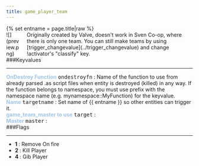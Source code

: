 ```yaml
---
title: game_player_team
---
```

<div>{% set entname = page.title|raw %}</div>
<div class="container previewimg">
<div class="columns">
<div class="imagepadding column col-auto" markdown="1">![](preview.png)</div>
<div class="column entityentry" markdown="1">Originally created by Valve, doesn't work in Sven Co-op, where there is only one team. You can still make teams by using [trigger_changevalue](../trigger_changevalue) and change !activator's "classify" key.</div>
</div>
</div>
###Keyvalues
<hr>
<div class="entityentry" markdown="1">
<span style="color:#9fc5e8;"><b>OnDestroy Function</b></span> <kbd  class="tooltip" data-tooltip="string">ondestroyfn</kbd> :
Name of the function to use from already parsed .as script files when entity is destroyed (killed) in any way. If the function belongs to namespace, you must use prefix with the namespace name (e.g. mynamespace::MyFunction) for the keyvalue.
</div>
<div class="entityentry" markdown="1">
<span style="color:#9fc5e8;"><b>Name</b></span> <kbd  class="tooltip" data-tooltip="target_source">targetname</kbd> :
Set name of {{ entname }} so other entities can trigger it.
</div>
<div class="entityentry" markdown="1">
<span style="color:#9fc5e8;"><b>game_team_master to use</b></span> <kbd  class="tooltip" data-tooltip="string">target</kbd> :

</div>
<div class="entityentry" markdown="1">
<span style="color:#9fc5e8;"><b>Master</b></span> <kbd  class="tooltip" data-tooltip="string">master</kbd> :

</div>
###Flags
<hr>
<div class="entityflags">
<ul>
<li class="imagepadding" markdown="1"><b>1 </b> : Remove On fire</li>
<li class="imagepadding" markdown="1"><b>2 </b> : Kill Player</li>
<li class="imagepadding" markdown="1"><b>4 </b> : Gib Player</li>
</ul>
</div>
